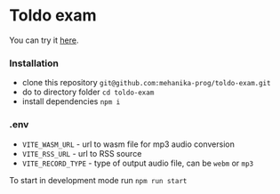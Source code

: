 # Toldo exam

You can try it [here](`https://toldo-exam.vercel.app/`).

### Installation
- clone this repository `git@github.com:mehanika-prog/toldo-exam.git`
- do to directory folder `cd toldo-exam`
- install dependencies `npm i`


### .env
- `VITE_WASM_URL` - url to wasm file for mp3 audio conversion
- `VITE_RSS_URL` - url to RSS source
- `VITE_RECORD_TYPE` - type of output audio file, can be `webm` or `mp3`

To start in development mode run `npm run start`

